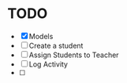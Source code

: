 # TODO
- [x] Models
- [ ] Create a student
- [ ] Assign Students to Teacher
- [ ] Log Activity
- [ ] 
